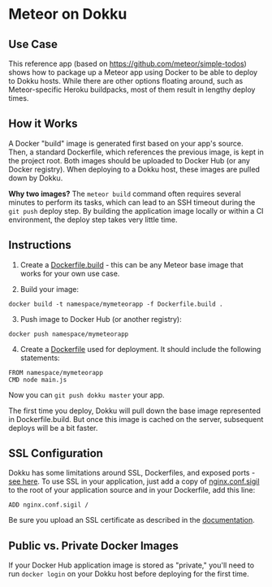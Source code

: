 # Meteor on Dokku

## Use Case

This reference app (based on https://github.com/meteor/simple-todos) shows how to package up a Meteor app using Docker to be able to deploy to Dokku hosts. While there are other options floating around, such as Meteor-specific Heroku buildpacks, most of them result in lengthy deploy times.

## How it Works

A Docker "build" image is generated first based on your app's source. Then, a standard Dockerfile, which references the previous image, is kept in the project root. Both images should be uploaded to Docker Hub (or any Docker registry). When deploying to a Dokku host, these images are pulled down by Dokku.

**Why two images?**
The ```meteor build``` command often requires several minutes to perform its tasks, which can lead to an SSH timeout during the ```git push``` deploy step. By building the application image locally or within a CI environment, the deploy step takes very little time.

## Instructions

1. Create a [Dockerfile.build](Dockerfile.build) - this can be any Meteor base image that works for your own use case.

2. Build your image:
```
docker build -t namespace/mymeteorapp -f Dockerfile.build .
```

3. Push image to Docker Hub (or another registry):
```
docker push namespace/mymeteorapp
```

4. Create a [Dockerfile](Dockerfile) used for deployment. It should include the following statements:
```
FROM namespace/mymeteorapp
CMD node main.js
```

Now you can ```git push dokku master``` your app.

The first time you deploy, Dokku will pull down the base image represented in Dockerfile.build. But once this image is cached on the server, subsequent deploys will be a bit faster.

## SSL Configuration

Dokku has some limitations around SSL, Dockerfiles, and exposed ports - [see here](https://github.com/dokku/dokku/issues/2078). To use SSL in your application, just add a copy of [nginx.conf.sigil](nginx.conf.sigil) to the root of your application source and in your Dockerfile, add this line:
```
ADD nginx.conf.sigil /
```

Be sure you upload an SSL certificate as described in the [documentation](http://dokku.viewdocs.io/dokku~v0.5.4/deployment/ssl-configuration/).

## Public vs. Private Docker Images

If your Docker Hub application image is stored as "private," you'll need to run ```docker login``` on your Dokku host before deploying for the first time.
